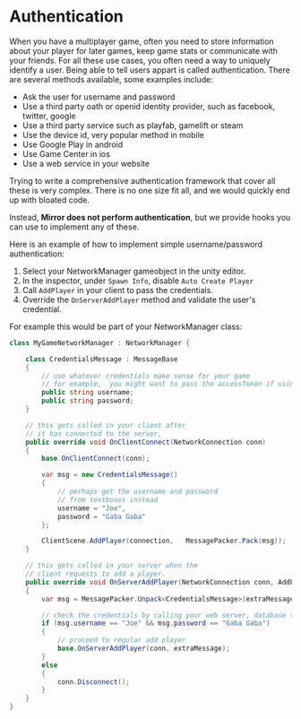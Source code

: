# Authentication

When you have a multiplayer game,  often you need to store information about your player for later games, keep game stats or communicate with your friends. For all these use cases,  you often need a way to uniquely identify a user. Being able to tell users appart is called authentication.  There are several methods available,  some examples include:

* Ask the user for username and password
* Use a third party oath or openid identity provider, such as facebook, twitter, google
* Use a third party service such as playfab, gamelift or steam
* Use the device id,  very popular method in mobile
* Use Google Play in android
* Use Game Center in ios
* Use a web service in your website

Trying to write a comprehensive authentication framework that cover all these is very complex.  There is no one size fit all, and we would quickly end up with bloated code. 

Instead, **Mirror does not perform authentication**,  but we provide hooks you can use to implement any of these. 

Here is an example of how to implement simple username/password authentication:

1) Select your NetworkManager gameobject in the unity editor.
2) In the inspector, under `Spawn Info`, disable `Auto Create Player`
3) Call `AddPlayer` in your client to pass the credentials. 
4) Override the `OnServerAddPlayer` method and validate the user's credential.


For example this would be part of your NetworkManager class:

```cs
class MyGameNetworkManager : NetworkManager {

    class CredentialsMessage : MessageBase
    {
        // use whatever credentials make sense for your game
        // for example,  you might want to pass the accessToken if using oauth
        public string username;
        public string password;
    }

    // this gets called in your client after 
    // it has connected to the server,  
    public override void OnClientConnect(NetworkConnection conn)
    {
        base.OnClientConnect(conn);

        var msg = new CredentialsMessage()
        {
            // perhaps get the username and password
            // from textboxes instead
            username = "Joe",
            password = "Gaba Gaba"
        };

        ClientScene.AddPlayer(connection,   MessagePacker.Pack(msg));
    }

    // this gets called in your server when the 
    // client requests to add a player.
    public override void OnServerAddPlayer(NetworkConnection conn, AddPlayerMessage extraMessage)
    {
        var msg = MessagePacker.Unpack<CredentialsMessage>(extraMessage.value);

        // check the credentials by calling your web server, database table, playfab api, or any method appropriate.
        if (msg.username == "Joe" && msg.password == "Gaba Gaba")
        {
            // proceed to regular add player
            base.OnServerAddPlayer(conn, extraMessage);
        }
        else
        {
            conn.Disconnect();
        }
    }
}

```